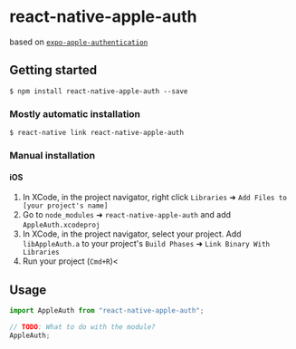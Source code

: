 # react-native-apple-auth

based on [`expo-apple-authentication`](https://github.com/expo/expo/tree/master/packages/expo-apple-authentication)

## Getting started

`$ npm install react-native-apple-auth --save`

### Mostly automatic installation

`$ react-native link react-native-apple-auth`

### Manual installation

#### iOS

1. In XCode, in the project navigator, right click `Libraries` ➜ `Add Files to [your project's name]`
2. Go to `node_modules` ➜ `react-native-apple-auth` and add `AppleAuth.xcodeproj`
3. In XCode, in the project navigator, select your project. Add `libAppleAuth.a` to your project's `Build Phases` ➜ `Link Binary With Libraries`
4. Run your project (`Cmd+R`)<

## Usage

```javascript
import AppleAuth from "react-native-apple-auth";

// TODO: What to do with the module?
AppleAuth;
```
